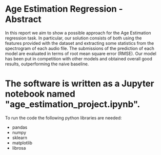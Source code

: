# Age Estimation Regression - Abstract

In this report we aim to show a possible approach for the Age Estimation regression task. In particular, our solution consists of both using the features provided with the dataset and extracting some statistics from the spectrogram of each audio file. The submissions of the prediction of each model are evaluated in terms of root mean square error (RMSE). Our model has been put in competition with other models and obtained overall good results, outperforming the naive baseline.

# The software is written as a Jupyter notebook named "age_estimation_project.ipynb".

To run the code the following python libraries are needed:
- pandas
- numpy
- sklearn
- matplotlib
- librosa

